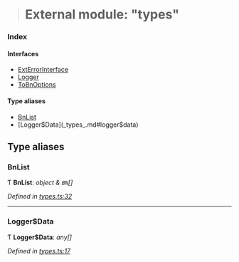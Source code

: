 > # External module: "types"

### Index

#### Interfaces

* [ExtErrorInterface](../interfaces/_types_.exterrorinterface.md)
* [Logger](../interfaces/_types_.logger.md)
* [ToBnOptions](../interfaces/_types_.tobnoptions.md)

#### Type aliases

* [BnList](_types_.md#bnlist)
* [Logger$Data](_types_.md#logger$data)

## Type aliases

###  BnList

Ƭ **BnList**: *object & `BN`[]*

*Defined in [types.ts:32](https://github.com/polkadot-js/common/blob/f13810d/packages/util/src/types.ts#L32)*

___

###  Logger$Data

Ƭ **Logger$Data**: *any[]*

*Defined in [types.ts:17](https://github.com/polkadot-js/common/blob/f13810d/packages/util/src/types.ts#L17)*
